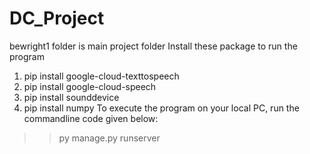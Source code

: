 # DC_Project
bewright1 folder is main project folder
Install these package to run the program
1. pip install google-cloud-texttospeech
2. pip install google-cloud-speech
3. pip install sounddevice
4. pip install numpy
To execute the program on your local PC, run the commandline code given below:
>>py manage.py runserver
